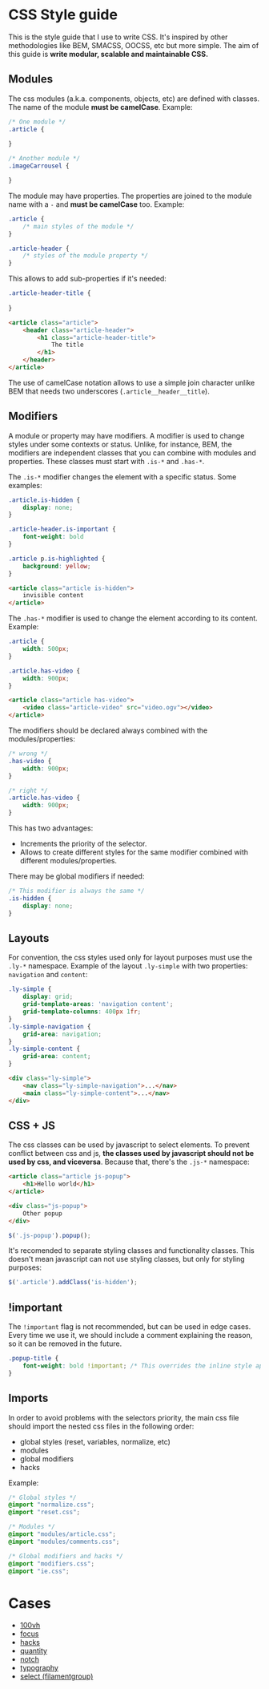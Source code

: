 # CSS Style guide

This is the style guide that I use to write CSS. It's inspired by other methodologies like BEM, SMACSS, OOCSS, etc but more simple. The aim of this guide is **write modular, scalable and maintainable CSS.**

## Modules

The css modules (a.k.a. components, objects, etc) are defined with classes. The name of the module **must be camelCase**. Example:

```css
/* One module */
.article {
    
}

/* Another module */
.imageCarrousel {

}
```

The module may have properties. The properties are joined to the module name with a `-` and **must be camelCase** too. Example:

```css
.article {
    /* main styles of the module */
}

.article-header {
    /* styles of the module property */
}
```

This allows to add sub-properties if it's needed:

```css
.article-header-title {
    
}
```

```html
<article class="article">
    <header class="article-header">
        <h1 class="article-header-title">
            The title
        </h1>
    </header>
</article>
```

The use of camelCase notation allows to use a simple join character unlike BEM that needs two underscores (`.article__header__title`).

## Modifiers

A module or property may have modifiers. A modifier is used to change styles under some contexts or status. Unlike, for instance, BEM, the modifiers are independent classes that you can combine with modules and properties. These classes must start with `.is-*` and `.has-*`.

The `.is-*` modifier changes the element with a specific status. Some examples:

```css
.article.is-hidden {
    display: none;
}

.article-header.is-important {
    font-weight: bold
}

.article p.is-highlighted {
    background: yellow;
}
```

```html
<article class="article is-hidden">
    invisible content
</article>
```

The `.has-*` modifier is used to change the element according to its content. Example:

```css
.article {
    width: 500px;
}

.article.has-video {
    width: 900px;
}
```

```html
<article class="article has-video">
    <video class="article-video" src="video.ogv"></video>
</article>
```

The modifiers should be declared always combined with the modules/properties:

```css
/* wrong */
.has-video {
    width: 900px;
}

/* right */
.article.has-video {
    width: 900px;
}
```

This has two advantages:

* Increments the priority of the selector.
* Allows to create different styles for the same modifier combined with different modules/properties.

There may be global modifiers if needed:

```css
/* This modifier is always the same */
.is-hidden {
    display: none;
}
```

## Layouts

For convention, the css styles used only for layout purposes must use the `.ly-*` namespace.
Example of the layout `.ly-simple` with two properties: `navigation` and `content`:

```css
.ly-simple {
    display: grid;
    grid-template-areas: 'navigation content';
    grid-template-columns: 400px 1fr;
}
.ly-simple-navigation {
    grid-area: navigation;
}
.ly-simple-content {
    grid-area: content;
}
```

```html
<div class="ly-simple">
    <nav class="ly-simple-navigation">...</nav>
    <main class="ly-simple-content">...</nav>
</div>
```

## CSS + JS

The css classes can be used by javascript to select elements. To prevent conflict between css and js, **the classes used by javascript should not be used by css, and viceversa**. Because that, there's the `.js-*` namespace:

```html
<article class="article js-popup">
    <h1>Hello world</h1>
</article>

<div class="js-popup">
    Other popup
</div>
```

```js
$('.js-popup').popup();
```

It's recomended to separate styling classes and functionality classes. This doesn't mean javascript can not use styling classes, but only for styling purposes:

```js
$('.article').addClass('is-hidden');
```

## !important

The `!important` flag is not recommended, but can be used in edge cases. Every time we use it, we should include a comment explaining the reason, so it can be removed in the future.

```css
.popup-title {
    font-weight: bold !important; /* This overrides the inline style applied by the plugin popup */
}
```

## Imports

In order to avoid problems with the selectors priority, the main css file should import the nested css files in the following order:

* global styles (reset, variables, normalize, etc)
* modules
* global modifiers
* hacks

Example:

```css
/* Global styles */
@import "normalize.css";
@import "reset.css";

/* Modules */
@import "modules/article.css";
@import "modules/comments.css";

/* Global modifiers and hacks */
@import "modifiers.css";
@import "ie.css";
```

# Cases

* [100vh](cases/100vh)
* [focus](cases/focus)
* [hacks](cases/hacks)
* [quantity](cases/quantity)
* [notch](cases/notch)
* [typography](cases/typography)
* [select (filamentgroup)](https://github.com/filamentgroup/select-css)
